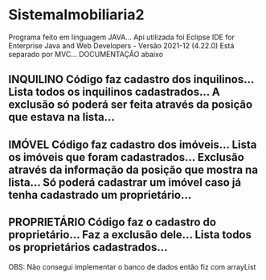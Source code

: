 # SistemaImobiliaria2

Programa feito em linguagem JAVA...
Api utilizada foi Eclipse IDE for Enterprise Java and Web Developers - Versão 2021-12 (4.22.0)
Está separado por MVC...
DOCUMENTAÇÃO abaixo

INQUILINO
Código faz cadastro dos inquilinos...
Lista todos os inquilinos cadastrados...
A exclusão só poderá ser feita através da posição que estava na lista...
------------------------------------------------------------------------------------
IMÓVEL
Código faz cadastro dos imóveis...
Lista os imóveis que foram cadastrados...
Exclusão através da informação da posição que mostra na lista...
Só poderá cadastrar um imóvel caso já tenha cadastrado um proprietário...
------------------------------------------------------------------------------------
PROPRIETÁRIO
Código faz o cadastro do proprietário...
Faz a exclusão dele...
Lista todos os proprietários cadastrados...
------------------------------------------------------------------------------------  
OBS: Não consegui implementar o banco de dados então fiz com arrayList
